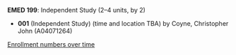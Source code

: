 **EMED 199**: Independent Study (2–4 units, by 2)

- **001** (Independent Study) (time and location TBA) by Coyne, Christopher John (A04071264)

[Enrollment numbers over time](./EMED199.tsv)
